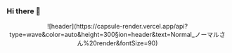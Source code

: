 ### Hi there 👋

<div align="center"> 
![header](https://capsule-render.vercel.app/api?type=wave&color=auto&height=300&section=header&text=Normal_ノーマルさん%20render&fontSize=90)

</div>



<!--
**regular94/regular94** is a ✨ _special_ ✨ repository because its `README.md` (this file) appears on your GitHub profile.

Here are some ideas to get you started:

- 🔭 I’m currently working on ...
- 🌱 I’m currently learning ...
- 👯 I’m looking to collaborate on ...
- 🤔 I’m looking for help with ...
- 💬 Ask me about ...
- 📫 How to reach me: ...
- 😄 Pronouns: ...
- ⚡ Fun fact: ...
-->
